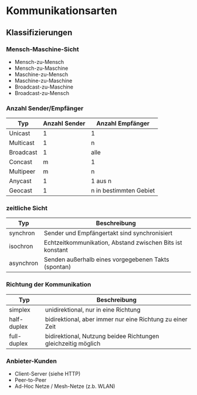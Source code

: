 # Kommunikationsarten

## Klassifizierungen

### Mensch-Maschine-Sicht

- Mensch-zu-Mensch
- Mensch-zu-Maschine
- Maschine-zu-Mensch
- Maschine-zu-Maschine
- Broadcast-zu-Maschine
- Broadcast-zu-Mensch

### Anzahl Sender/Empfänger

| Typ | Anzahl Sender | Anzahl Empfänger |
| -- | -- | -- |
| Unicast | 1 | 1 |
| Multicast | 1 | n |
| Broadcast | 1 | alle |
| Concast | m | 1 |
| Multipeer | m | n |
| Anycast | 1 | 1 aus n |
| Geocast | 1 | n in bestimmten Gebiet |

### zeitliche Sicht

| Typ | Beschreibung |
| -- | -- |
| synchron | Sender und Empfängertakt sind synchronisiert |
| isochron | Echtzeitkommunikation, Abstand zwischen Bits ist konstant |
| asynchron | Senden außerhalb eines vorgegebenen Takts (spontan) |

### Richtung der Kommunikation

| Typ | Beschreibung |
| -- | -- |
| simplex | unidirektional, nur in eine Richtung |
| half-duplex | bidirektional, aber immer nur eine Richtung zu einer Zeit |
| full-duplex | bidirektional, Nutzung beidee Richtungen gleichzeitig möglich |

### Anbieter-Kunden

- Client-Server (siehe HTTP)
- Peer-to-Peer
- Ad-Hoc Netze / Mesh-Netze (z.b. WLAN)

